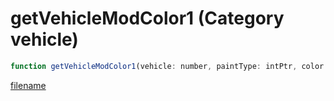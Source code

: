 # getVehicleModColor1 (Category vehicle)

```js
function getVehicleModColor1(vehicle: number, paintType: intPtr, color: intPtr, pearlescentColor: intPtr): Array
```

[filename](getVehicleModColor1_m.md ':include')
